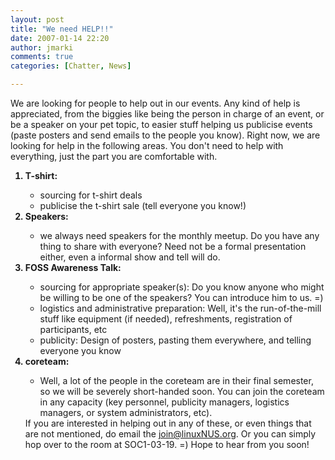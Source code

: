 ```yaml
---
layout: post
title: "We need HELP!!"
date: 2007-01-14 22:20
author: jmarki
comments: true
categories: [Chatter, News]

---
```

We are looking for people to help out in our events. Any kind of help is appreciated, from the biggies like being the person in charge of an event, or be a speaker on your pet topic, to easier stuff helping us publicise events (paste posters and send emails to the people you know).  Right now, we are looking for help in the following areas. You don't need to help with everything, just the part you are comfortable with.
<ol>
<li style="font-weight: bold">T-shirt:</li>
<ul>
	<li>sourcing for t-shirt deals</li>
	<li>publicise the t-shirt sale (tell everyone you know!)</li>
</ul>
<li style="font-weight: bold">Speakers:</li>
<ul>
	<li>we always need speakers for the monthly meetup. Do you have any thing to share with everyone? Need not be a formal presentation either, even a informal show and tell will do.</li>
</ul>
<li style="font-weight: bold">FOSS Awareness Talk:</li>
<ul>
	<li>sourcing for appropriate speaker(s): Do you know anyone who might be willing to be one of the speakers? You can introduce him to us. =)</li>
	<li>logistics and administrative preparation: Well, it's the run-of-the-mill stuff like equipment (if needed), refreshments, registration of participants, etc</li>
	<li>publicity: Design of posters, pasting them everywhere, and telling everyone you know</li>
</ul>
<li style="font-weight: bold">coreteam:</li>
<ul>
	<li>Well, a lot of the people in the coreteam are in their final semester, so we will be severely short-handed soon. You can join the coreteam in any capacity (key personnel, publicity managers, logistics managers, or system administrators, etc).</li>
</ul>
If you are interested in helping out in any of these, or even things that are not mentioned, do email the <a title="join@linuxNUS.org" href="mailto:join@linuxNUS.org?subject=">join@linuxNUS.org</a>. Or you can simply hop over to the room at SOC1-03-19. =)  Hope to hear from you soon!</ol>

